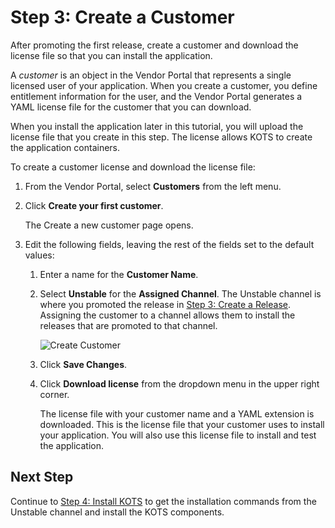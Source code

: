 # Step 3: Create a Customer

After promoting the first release, create a customer and download the license file so that you can install the application.

A _customer_ is an object in the Vendor Portal that represents a single licensed user of your application. When you create a customer, you define entitlement information for the user, and the Vendor Portal generates a YAML license file for the customer that you can download.

When you install the application later in this tutorial, you will upload the license file that you create in this step. The license allows KOTS to create the application containers.

To create a customer license and download the license file:

1. From the Vendor Portal, select **Customers** from the left menu.

1. Click **Create your first customer**.

   The Create a new customer page opens.

1. Edit the following fields, leaving the rest of the fields set to the default values:

    1. Enter a name for the **Customer Name**.
    1. Select **Unstable** for the **Assigned Channel**. The Unstable channel is where you promoted the release in [Step 3: Create a Release](tutorial-ui-create-release). Assigning the customer to a channel allows them to install the releases that are promoted to that channel.

       ![Create Customer](/images/guides/kots/create-customer.png)

    1. Click **Save Changes**.

    1. Click **Download license** from the dropdown menu in the upper right corner.

       The license file with your customer name and a YAML extension is downloaded. This is the license file that your customer uses to install your application. You will also use this license file to install and test the application.

## Next Step

Continue to [Step 4: Install KOTS](tutorial-ui-install-app-manager) to get the installation commands from the Unstable channel and install the KOTS components.

